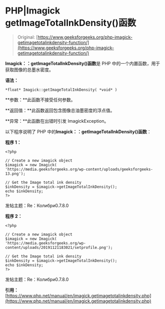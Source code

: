 # PHP|Imagick getImageTotalInkDensity()函数

> Original: [https://www.geeksforgeeks.org/php-imagick-getimagetotalinkdensity-function/](https://www.geeksforgeeks.org/php-imagick-getimagetotalinkdensity-function/)

**Imagick：：getImageTotalInkDensity()函数**是 PHP 中的一个内置函数，用于获取图像的总墨水密度。

**语法：**

```
*float* Imagick::getImageTotalInkDensity( *void* )
```

**参数：**此函数不接受任何参数。

**返回值：**此函数返回包含图像总油墨密度的浮点值。

**异常：**此函数在出错时引发 ImagickException。

以下程序说明了 PHP 中的**Imagick：：getImageTotalInkDensity()函数**：

**程序 1：**

```
<?php

// Create a new imagick object
$imagick = new Imagick(
'https://media.geeksforgeeks.org/wp-content/uploads/geeksforgeeks-13.png');

// Get the Image total ink density
$inkDensity = $imagick->getImageTotalInkDensity();
echo $inkDensity;
?>
```

发帖主题：Re：Колибри0.7.8.0

**程序 2：**

```
<?php

// Create a new imagick object
$imagick = new Imagick(
'https://media.geeksforgeeks.org/wp-content/uploads/20191121183021/setprofile.png');

// Get the Image total ink density
$inkDensity = $imagick->getImageTotalInkDensity();
echo $inkDensity;
?>
```

发帖主题：Re：Колибри0.7.8.0

**引用：**[https://www.php.net/manual/en/imagick.getimagetotalinkdensity.php](https://www.php.net/manual/en/imagick.getimagetotalinkdensity.php)
